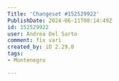 ```yaml
---
Title: 'Changeset #152529922'
PublishDate: 2024-06-11T08:14:49Z
id: 152529922
user: Andrea Del Sarto
comment: fix vari
created_by: iD 2.29.0
tags:
- Montenegro

---
```

